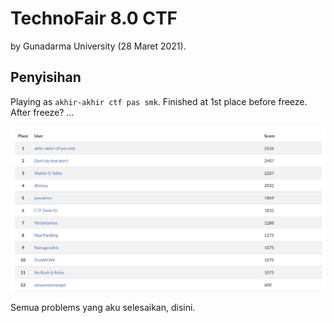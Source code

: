 # TechnoFair 8.0 CTF

by Gunadarma University (28 Maret 2021).

## Penyisihan

Playing as `akhir-akhir ctf pas smk`. Finished at 1st place before freeze. After freeze? ...

![scoreboard](scoreboard.png)


Semua problems yang aku selesaikan, disini.